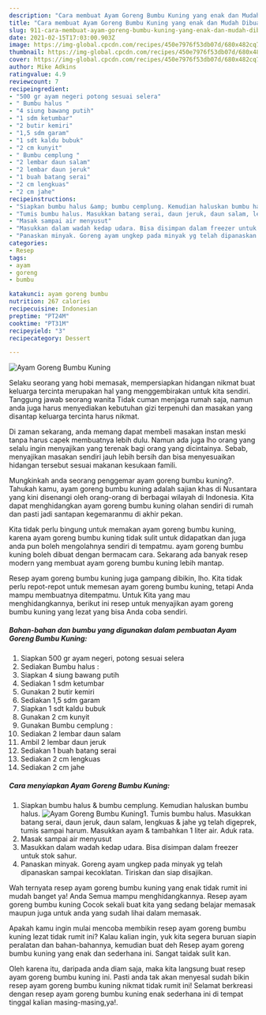 ```yaml
---
description: "Cara membuat Ayam Goreng Bumbu Kuning yang enak dan Mudah Dibuat"
title: "Cara membuat Ayam Goreng Bumbu Kuning yang enak dan Mudah Dibuat"
slug: 911-cara-membuat-ayam-goreng-bumbu-kuning-yang-enak-dan-mudah-dibuat
date: 2021-02-15T17:03:00.903Z
image: https://img-global.cpcdn.com/recipes/450e7976f53db07d/680x482cq70/ayam-goreng-bumbu-kuning-foto-resep-utama.jpg
thumbnail: https://img-global.cpcdn.com/recipes/450e7976f53db07d/680x482cq70/ayam-goreng-bumbu-kuning-foto-resep-utama.jpg
cover: https://img-global.cpcdn.com/recipes/450e7976f53db07d/680x482cq70/ayam-goreng-bumbu-kuning-foto-resep-utama.jpg
author: Mike Adkins
ratingvalue: 4.9
reviewcount: 7
recipeingredient:
- "500 gr ayam negeri potong sesuai selera"
- " Bumbu halus "
- "4 siung bawang putih"
- "1 sdm ketumbar"
- "2 butir kemiri"
- "1,5 sdm garam"
- "1 sdt kaldu bubuk"
- "2 cm kunyit"
- " Bumbu cemplung "
- "2 lembar daun salam"
- "2 lembar daun jeruk"
- "1 buah batang serai"
- "2 cm lengkuas"
- "2 cm jahe"
recipeinstructions:
- "Siapkan bumbu halus &amp; bumbu cemplung. Kemudian haluskan bumbu halus."
- "Tumis bumbu halus. Masukkan batang serai, daun jeruk, daun salam, lengkuas &amp; jahe yg telah digeprek, tumis sampai harum. Masukkan ayam &amp; tambahkan 1 liter air. Aduk rata."
- "Masak sampai air menyusut"
- "Masukkan dalam wadah kedap udara. Bisa disimpan dalam freezer untuk stok sahur."
- "Panaskan minyak. Goreng ayam ungkep pada minyak yg telah dipanaskan sampai kecoklatan. Tiriskan dan siap disajikan."
categories:
- Resep
tags:
- ayam
- goreng
- bumbu

katakunci: ayam goreng bumbu 
nutrition: 267 calories
recipecuisine: Indonesian
preptime: "PT24M"
cooktime: "PT31M"
recipeyield: "3"
recipecategory: Dessert

---
```



![Ayam Goreng Bumbu Kuning](https://img-global.cpcdn.com/recipes/450e7976f53db07d/680x482cq70/ayam-goreng-bumbu-kuning-foto-resep-utama.jpg)

Selaku seorang yang hobi memasak, mempersiapkan hidangan nikmat buat keluarga tercinta merupakan hal yang menggembirakan untuk kita sendiri. Tanggung jawab seorang  wanita Tidak cuman menjaga rumah saja, namun anda juga harus menyediakan kebutuhan gizi terpenuhi dan masakan yang disantap keluarga tercinta harus nikmat.

Di zaman  sekarang, anda memang dapat membeli masakan instan meski tanpa harus capek membuatnya lebih dulu. Namun ada juga lho orang yang selalu ingin menyajikan yang terenak bagi orang yang dicintainya. Sebab, menyajikan masakan sendiri jauh lebih bersih dan bisa menyesuaikan hidangan tersebut sesuai makanan kesukaan famili. 



Mungkinkah anda seorang penggemar ayam goreng bumbu kuning?. Tahukah kamu, ayam goreng bumbu kuning adalah sajian khas di Nusantara yang kini disenangi oleh orang-orang di berbagai wilayah di Indonesia. Kita dapat menghidangkan ayam goreng bumbu kuning olahan sendiri di rumah dan pasti jadi santapan kegemaranmu di akhir pekan.

Kita tidak perlu bingung untuk memakan ayam goreng bumbu kuning, karena ayam goreng bumbu kuning tidak sulit untuk didapatkan dan juga anda pun boleh mengolahnya sendiri di tempatmu. ayam goreng bumbu kuning boleh dibuat dengan bermacam cara. Sekarang ada banyak resep modern yang membuat ayam goreng bumbu kuning lebih mantap.

Resep ayam goreng bumbu kuning juga gampang dibikin, lho. Kita tidak perlu repot-repot untuk memesan ayam goreng bumbu kuning, tetapi Anda mampu membuatnya ditempatmu. Untuk Kita yang mau menghidangkannya, berikut ini resep untuk menyajikan ayam goreng bumbu kuning yang lezat yang bisa Anda coba sendiri.

<!--inarticleads1-->

##### Bahan-bahan dan bumbu yang digunakan dalam pembuatan Ayam Goreng Bumbu Kuning:

1. Siapkan 500 gr ayam negeri, potong sesuai selera
1. Sediakan  Bumbu halus :
1. Siapkan 4 siung bawang putih
1. Sediakan 1 sdm ketumbar
1. Gunakan 2 butir kemiri
1. Sediakan 1,5 sdm garam
1. Siapkan 1 sdt kaldu bubuk
1. Gunakan 2 cm kunyit
1. Gunakan  Bumbu cemplung :
1. Sediakan 2 lembar daun salam
1. Ambil 2 lembar daun jeruk
1. Sediakan 1 buah batang serai
1. Sediakan 2 cm lengkuas
1. Sediakan 2 cm jahe




<!--inarticleads2-->

##### Cara menyiapkan Ayam Goreng Bumbu Kuning:

1. Siapkan bumbu halus &amp; bumbu cemplung. Kemudian haluskan bumbu halus.
<img src="https://img-global.cpcdn.com/steps/e9b66ee9acf2c87d/160x128cq70/ayam-goreng-bumbu-kuning-langkah-memasak-1-foto.jpg" alt="Ayam Goreng Bumbu Kuning">1. Tumis bumbu halus. Masukkan batang serai, daun jeruk, daun salam, lengkuas &amp; jahe yg telah digeprek, tumis sampai harum. Masukkan ayam &amp; tambahkan 1 liter air. Aduk rata.
1. Masak sampai air menyusut
1. Masukkan dalam wadah kedap udara. Bisa disimpan dalam freezer untuk stok sahur.
1. Panaskan minyak. Goreng ayam ungkep pada minyak yg telah dipanaskan sampai kecoklatan. Tiriskan dan siap disajikan.




Wah ternyata resep ayam goreng bumbu kuning yang enak tidak rumit ini mudah banget ya! Anda Semua mampu menghidangkannya. Resep ayam goreng bumbu kuning Cocok sekali buat kita yang sedang belajar memasak maupun juga untuk anda yang sudah lihai dalam memasak.

Apakah kamu ingin mulai mencoba membikin resep ayam goreng bumbu kuning lezat tidak rumit ini? Kalau kalian ingin, yuk kita segera buruan siapin peralatan dan bahan-bahannya, kemudian buat deh Resep ayam goreng bumbu kuning yang enak dan sederhana ini. Sangat taidak sulit kan. 

Oleh karena itu, daripada anda diam saja, maka kita langsung buat resep ayam goreng bumbu kuning ini. Pasti anda tak akan menyesal sudah bikin resep ayam goreng bumbu kuning nikmat tidak rumit ini! Selamat berkreasi dengan resep ayam goreng bumbu kuning enak sederhana ini di tempat tinggal kalian masing-masing,ya!.

